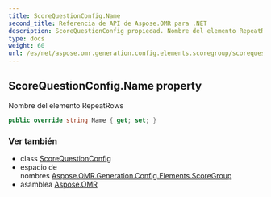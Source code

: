 ```yaml
---
title: ScoreQuestionConfig.Name
second_title: Referencia de API de Aspose.OMR para .NET
description: ScoreQuestionConfig propiedad. Nombre del elemento RepeatRows
type: docs
weight: 60
url: /es/net/aspose.omr.generation.config.elements.scoregroup/scorequestionconfig/name/
---
```

## ScoreQuestionConfig.Name property

Nombre del elemento RepeatRows

```csharp
public override string Name { get; set; }
```

### Ver también

* class [ScoreQuestionConfig](../)
* espacio de nombres [Aspose.OMR.Generation.Config.Elements.ScoreGroup](../../scorequestionconfig/)
* asamblea [Aspose.OMR](../../../)


